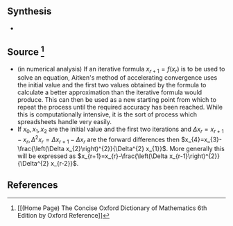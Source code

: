 ## Synthesis
- 
## Source [^1]
- (in numerical analysis) If an iterative formula $x_{r+1}=f\left(x_{r}\right)$ is to be used to solve an equation, Aitken's method of accelerating convergence uses the initial value and the first two values obtained by the formula to calculate a better approximation than the iterative formula would produce. This can then be used as a new starting point from which to repeat the process until the required accuracy has been reached. While this is computationally intensive, it is the sort of process which spreadsheets handle very easily.
- If $x_{0}, x_{1}, x_{2}$ are the initial value and the first two iterations and $\Delta x_{r}=x_{r+1}-x_{r}, \Delta^{2} x_{r}=\Delta x_{r+1}-\Delta x_{r}$ are the forward differences then $x_{4}=x_{3}-\frac{\left(\Delta x_{2}\right)^{2}}{\Delta^{2} x_{1}}$. More generally this will be expressed as $x_{r+1}=x_{r}-\frac{\left(\Delta x_{r-1}\right)^{2}}{\Delta^{2} x_{r-2}}$.
## References

[^1]: [[(Home Page) The Concise Oxford Dictionary of Mathematics 6th Edition by Oxford Reference]]